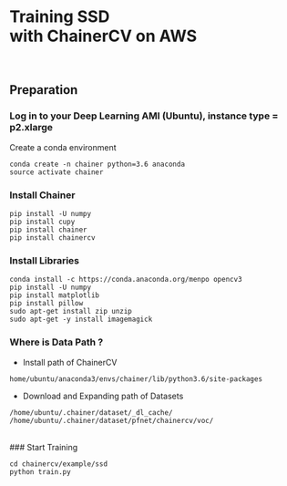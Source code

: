 # Training SSD <br>with ChainerCV on AWS

<br>

## Preparation

### Log in to your Deep Learning AMI (Ubuntu), instance type = p2.xlarge


Create a conda environment

```
conda create -n chainer python=3.6 anaconda
source activate chainer
```

### Install Chainer

```
pip install -U numpy
pip install cupy
pip install chainer
pip install chainercv
```

### Install Libraries
```
conda install -c https://conda.anaconda.org/menpo opencv3
pip install -U numpy
pip install matplotlib
pip install pillow
sudo apt-get install zip unzip
sudo apt-get -y install imagemagick
```

### Where is Data Path ?

* Install path of ChainerCV
```
home/ubuntu/anaconda3/envs/chainer/lib/python3.6/site-packages
```

* Download and Expanding path of Datasets
```
/home/ubuntu/.chainer/dataset/_dl_cache/
/home/ubuntu/.chainer/dataset/pfnet/chainercv/voc/
```

<br>
### Start Training


```
cd chainercv/example/ssd
python train.py
```
